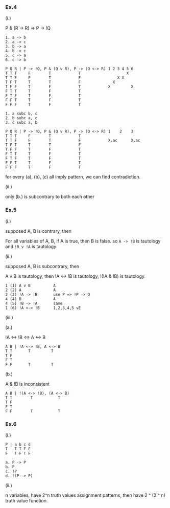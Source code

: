 ### Ex.4

(i.)

P & (R -> R) => P -> !Q 

```
1. a -> b
2. a -> c
3. b -> a
4. b -> c
5. c -> a
6. c -> b

P Q R | P -> !Q, P & (Q v R), P -> (Q <-> R) 1 2 3 4 5 6
T T T     F        T            T                    X
T T F     F        T            F                X X 
T F T     T        T            F              X          
T F F     T        F            T            X         X
F T T     T        F            T
F T F     T        F            T
F F T     T        F            T
F F F     T        F            T

1. a subc b, c
2. b subc a, c
3. c subc a, b

P Q R | P -> !Q, P & (Q v R), P -> (Q <-> R) 1    2    3
T T T     F        T            T            
T T F     F        T            F            X.ac      X.ac
T F T     T        T            F            
T F F     T        F            T            
F T T     T        F            T
F T F     T        F            T
F F T     T        F            T
F F F     T        F            T
```

for every (a), (b), (c) all imply pattern, we can find contradiction.

(ii.)

only (b.) is subcontrary to both each other

### Ex.5

(i.)

supposed A, B is contrary, then

For all variables of A, B, if A is true, then B is false. so `A -> !B` is tautology and `!B v !A` is tautology

(ii.)

supposed A, B is subcontrary, then

A v B is tautology, then !A <-> !B is tautology, !(!A & !B) is tautology.

```
1 (1) A v B          A
2 (2) A              A
2 (3) !A -> !B       use P => !P -> Q
4 (4) B              A
4 (5) !B -> !A       same
1 (6) !A <-> !B      1,2,3,4,5 vE
```

(iii.)

(a.)

!A <-> !B <=> A <-> B

```
A B | !A <-> !B, A <-> B
T T       T         T
T F
F T
F F       T         T
```

(b.)

A & !B is inconsistent

```
A B | !(A <-> !B), (A <-> B)
T T        T           T
T F        
F T            
F F        T           T
```

### Ex.6

(i.)

```
P | a b c d
T   T T F F
F   T F T F

a. P -> P
b. P
c. !P
d. !(P -> P)
```

(ii.)

n variables, have 2^n truth values assignment patterns, then have 2 ^ (2 ^ n) truth value function.